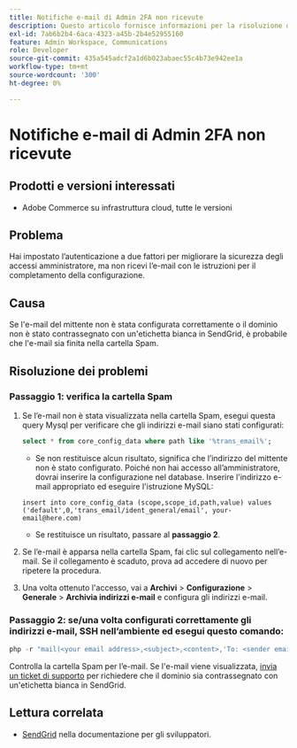 ```yaml
---
title: Notifiche e-mail di Admin 2FA non ricevute
description: Questo articolo fornisce informazioni per la risoluzione dei problemi quando non ricevi l’e-mail con le istruzioni di completamento dell’installazione dopo aver configurato Two-Factor Authentication (2FA) per migliorare la sicurezza dell’accesso amministratore in Adobe Commerce sull’infrastruttura cloud.
exl-id: 7ab6b2b4-6aca-4323-a45b-2b4e52955160
feature: Admin Workspace, Communications
role: Developer
source-git-commit: 435a545adcf2a1d6b023abaec55c4b73e942ee1a
workflow-type: tm+mt
source-wordcount: '300'
ht-degree: 0%

---
```


# Notifiche e-mail di Admin 2FA non ricevute


## Prodotti e versioni interessati

* Adobe Commerce su infrastruttura cloud, tutte le versioni

## Problema

Hai impostato l’autenticazione a due fattori per migliorare la sicurezza degli accessi amministratore, ma non ricevi l’e-mail con le istruzioni per il completamento della configurazione.

## Causa

Se l&#39;e-mail del mittente non è stata configurata correttamente o il dominio non è stato contrassegnato con un&#39;etichetta bianca in SendGrid, è probabile che l&#39;e-mail sia finita nella cartella Spam.

## Risoluzione dei problemi

### Passaggio 1: verifica la cartella Spam

1. Se l’e-mail non è stata visualizzata nella cartella Spam, esegui questa query Mysql per verificare che gli indirizzi e-mail siano stati configurati:

   ```sql
   select * from core_config_data where path like '%trans_email%';
   ```

   * Se non restituisce alcun risultato, significa che l’indirizzo del mittente non è stato configurato.
Poiché non hai accesso all’amministratore, dovrai inserire la configurazione nel database. Inserire l&#39;indirizzo e-mail appropriato ed eseguire l&#39;istruzione MySQL:

   ```
   insert into core_config_data (scope,scope_id,path,value) values ('default',0,'trans_email/ident_general/email', your-email@here.com)
   ```

   * Se restituisce un risultato, passare al **passaggio 2**.

1. Se l’e-mail è apparsa nella cartella Spam, fai clic sul collegamento nell’e-mail. Se il collegamento è scaduto, prova ad accedere di nuovo per ripetere la procedura.
1. Una volta ottenuto l&#39;accesso, vai a **Archivi** > **Configurazione** > **Generale** > **Archivia indirizzi e-mail** e configura gli indirizzi e-mail.

### Passaggio 2: se/una volta configurati correttamente gli indirizzi e-mail, SSH nell’ambiente ed esegui questo comando:

```php
php -r "mail(<your email address>,<subject>,<content>,'To: <sender email>');"
```

Controlla la cartella Spam per l’e-mail. Se l&#39;e-mail viene visualizzata, [invia un ticket di supporto](/help/help-center-guide/help-center/magento-help-center-user-guide.md#login) per richiedere che il dominio sia contrassegnato con un&#39;etichetta bianca in SendGrid.

## Lettura correlata

* [SendGrid](https://devdocs.magento.com/cloud/project/sendgrid.html) nella documentazione per gli sviluppatori.
